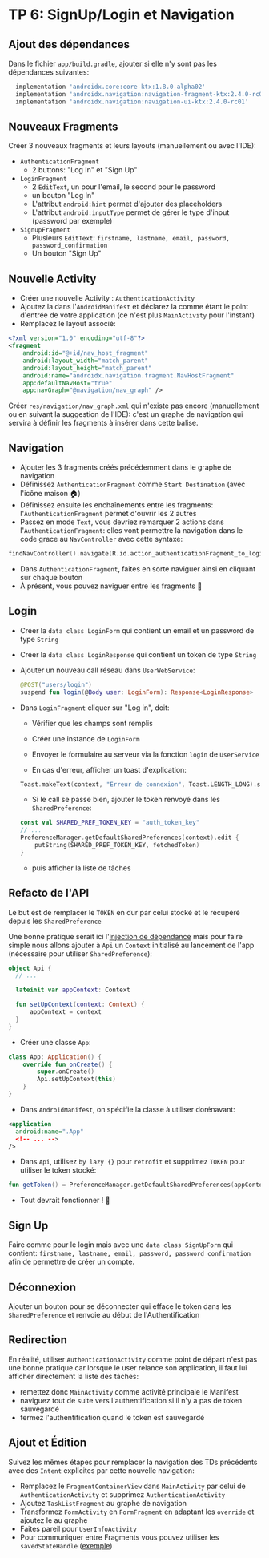 # TP 6: SignUp/Login et Navigation

## Ajout des dépendances

Dans le fichier `app/build.gradle`, ajouter si elle n'y sont pas les dépendances suivantes:

```groovy
  implementation 'androidx.core:core-ktx:1.8.0-alpha02'
  implementation 'androidx.navigation:navigation-fragment-ktx:2.4.0-rc01'
  implementation 'androidx.navigation:navigation-ui-ktx:2.4.0-rc01'
```

## Nouveaux Fragments

Créer 3 nouveaux fragments et leurs layouts (manuellement ou avec l'IDE):

- `AuthenticationFragment`
  - 2 buttons: "Log In" et "Sign Up"
- `LoginFragment`
  - 2 `EditText`, un pour l'email, le second pour le password
  - un bouton "Log In"
  - L'attribut `android:hint` permet d'ajouter des placeholders
  - L'attribut `android:inputType` permet de gérer le type d'input (password par exemple)
- `SignupFragment`
  - Plusieurs `EditText`: `firstname, lastname, email, password, password_confirmation`
  - Un bouton "Sign Up"

## Nouvelle Activity

- Créer une nouvelle Activity : `AuthenticationActivity`
- Ajoutez la dans l'`AndroidManifest` et déclarez la comme étant le point d'entrée de votre application (ce n'est plus `MainActivity` pour l'instant)
- Remplacez le layout associé:

```xml
<?xml version="1.0" encoding="utf-8"?>
<fragment
    android:id="@+id/nav_host_fragment"
    android:layout_width="match_parent"
    android:layout_height="match_parent"
    android:name="androidx.navigation.fragment.NavHostFragment"
    app:defaultNavHost="true"
    app:navGraph="@navigation/nav_graph" />
```

Créer `res/navigation/nav_graph.xml` qui n'existe pas encore (manuellement ou en suivant la suggestion de l'IDE): c'est un graphe de navigation qui servira à définir les fragments à insérer dans cette balise.

## Navigation

- Ajouter les 3 fragments créés précédemment dans le graphe de navigation
- Définissez `AuthenticationFragment` comme `Start Destination` (avec l'icône maison 🏠)
- Définissez ensuite les enchaînements entre les fragments: l'`AuthenticationFragment` permet d'ouvrir les 2 autres
- Passez en mode `Text`, vous devriez remarquer 2 actions dans l'`AuthenticationFragment`: elles vont permettre la navigation dans le code grace au `NavController` avec cette syntaxe:

```kotlin
findNavController().navigate(R.id.action_authenticationFragment_to_loginFragment)
```

- Dans `AuthenticationFragment`, faites en sorte naviguer ainsi en cliquant sur chaque bouton
- À présent, vous pouvez naviguer entre les fragments 🎊

## Login

- Créer la `data class LoginForm` qui contient un email et un password de type `String`
- Créer la `data class LoginResponse` qui contient un token de type `String`
- Ajouter un nouveau call réseau dans `UserWebService`:

  ```kotlin
  @POST("users/login")
  suspend fun login(@Body user: LoginForm): Response<LoginResponse>
  ```

- Dans `LoginFragment` cliquer sur "Log in", doit:

  - Vérifier que les champs sont remplis
  - Créer une instance de `LoginForm`
  - Envoyer le formulaire au serveur via la fonction `login` de `UserService`

  - En cas d'erreur, afficher un toast d'explication:

  ```kotlin
  Toast.makeText(context, "Erreur de connexion", Toast.LENGTH_LONG).show()
  ```

  - Si le call se passe bien, ajouter le token renvoyé dans les `SharedPreference`:

  ```kotlin
  const val SHARED_PREF_TOKEN_KEY = "auth_token_key"
  // ...
  PreferenceManager.getDefaultSharedPreferences(context).edit {
      putString(SHARED_PREF_TOKEN_KEY, fetchedToken)
  }
  ```

  - puis afficher la liste de tâches

## Refacto de l'API

Le but est de remplacer le `TOKEN` en dur par celui stocké et le récupéré depuis les `SharedPreference`

Une bonne pratique serait ici l'[injection de dépendance](https://en.wikipedia.org/wiki/Dependency_injection) mais pour faire simple nous allons ajouter à `Api` un `Context` initialisé au lancement de l'app (nécessaire pour utiliser `SharedPreference`):

```kotlin
object Api {
  // ...

  lateinit var appContext: Context

  fun setUpContext(context: Context) {
      appContext = context
  }
}
```

- Créer une classe `App`:

```kotlin
class App: Application() {
    override fun onCreate() {
        super.onCreate()
        Api.setUpContext(this)
    }
}
```

- Dans `AndroidManifest`, on spécifie la classe à utiliser dorénavant:

```xml
<application
  android:name=".App"
  <!-- ... -->
/>
```

- Dans `Api`, utilisez `by lazy {}` pour `retrofit` et supprimez `TOKEN` pour utiliser le token stocké:

```kotlin
fun getToken() = PreferenceManager.getDefaultSharedPreferences(appContext).getString(SHARED_PREF_TOKEN_KEY, "")
```

- Tout devrait fonctionner ! 🙌

## Sign Up

Faire comme pour le login mais avec une `data class SignUpForm` qui contient: `firstname, lastname, email, password, password_confirmation` afin de permettre de créer un compte.

## Déconnexion

Ajouter un bouton pour se déconnecter qui efface le token dans les `SharedPreference` et renvoie au début de l'Authentification

## Redirection

En réalité, utiliser `AuthenticationActivity` comme point de départ n'est pas une bonne pratique car lorsque le user relance son application, il faut lui afficher directement la liste des tâches:

- remettez donc `MainActivity` comme activité principale le Manifest
- naviguez tout de suite vers l'authentification si il n'y a pas de token sauvegardé
- fermez l'authentification quand le token est sauvegardé

## Ajout et Édition

Suivez les mêmes étapes pour remplacer la navigation des TDs précédents avec des `Intent` explicites par cette nouvelle navigation:

- Remplacez le `FragmentContainerView` dans `MainActivity` par celui de `AuthenticationActivity` et supprimez `AuthenticationActivity`
- Ajoutez `TaskListFragment` au graphe de navigation
- Transformez `FormActivity` en `FormFragment` en adaptant les `override` et ajoutez le au graphe
- Faites pareil pour `UserInfoActivity`
- Pour communiquer entre Fragments vous pouvez utiliser les `savedStateHandle` ([exemple](https://stackoverflow.com/a/62320979/3466492))
